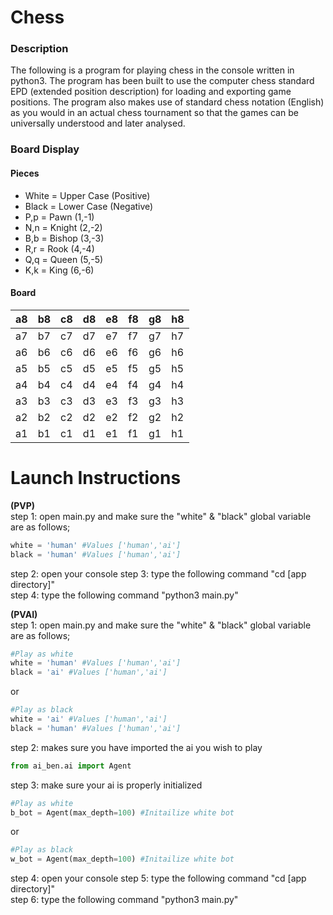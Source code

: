 # Chess

### Description
The following is a program for playing chess in the console written in python3. The program has been built to use the computer chess standard EPD (extended position description) for loading and exporting game positions. The program also makes use of standard chess notation (English) as you would in an actual chess tournament so that the games can be universally understood and later analysed.

### Board Display

#### Pieces
* White = Upper Case (Positive)
* Black = Lower Case (Negative)
* P,p = Pawn (1,-1)
* N,n = Knight (2,-2)
* B,b = Bishop (3,-3)
* R,r = Rook (4,-4)
* Q,q = Queen (5,-5)
* K,k = King (6,-6)

#### Board
| a8 | b8 | c8 | d8 | e8 | f8 | g8 | h8 |
| -- | -- | -- | -- | -- | -- | -- | -- |
| a7 | b7 | c7 | d7 | e7 | f7 | g7 | h7 | 
| a6 | b6 | c6 | d6 | e6 | f6 | g6 | h6 | 
| a5 | b5 | c5 | d5 | e5 | f5 | g5 | h5 | 
| a4 | b4 | c4 | d4 | e4 | f4 | g4 | h4 | 
| a3 | b3 | c3 | d3 | e3 | f3 | g3 | h3 | 
| a2 | b2 | c2 | d2 | e2 | f2 | g2 | h2 | 
| a1 | b1 | c1 | d1 | e1 | f1 | g1 | h1 | 

# Launch Instructions
**(PVP)** <br>
step 1: open main.py and make sure the "white" & "black" global variable are as follows;

```python
white = 'human' #Values ['human','ai']
black = 'human' #Values ['human','ai']
```
step 2: open your console
step 3: type the following command "cd [app directory]" <br>
step 4: type the following command "python3 main.py"

**(PVAI)** <br>
step 1: open main.py and make sure the "white" & "black" global variable are as follows;

```python
#Play as white
white = 'human' #Values ['human','ai']
black = 'ai' #Values ['human','ai']
```
or
```python
#Play as black
white = 'ai' #Values ['human','ai']
black = 'human' #Values ['human','ai']
```

step 2: makes sure you have imported the ai you wish to play

```python
from ai_ben.ai import Agent
```

step 3: make sure your ai is properly initialized

```python
#Play as white
b_bot = Agent(max_depth=100) #Initailize white bot
```
or
```python
#Play as black
w_bot = Agent(max_depth=100) #Initailize white bot
```
step 4: open your console
step 5: type the following command "cd [app directory]" <br>
step 6: type the following command "python3 main.py"
